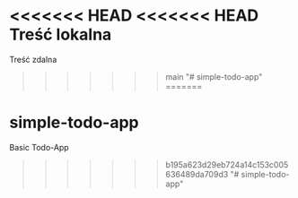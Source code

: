 <<<<<<< HEAD
<<<<<<< HEAD
Treść lokalna
=======
Treść zdalna

> > > > > > > main
"# simple-todo-app" 
=======
# simple-todo-app
Basic Todo-App
>>>>>>> b195a623d29eb724a14c153c005636489da709d3
"# simple-todo-app" 
